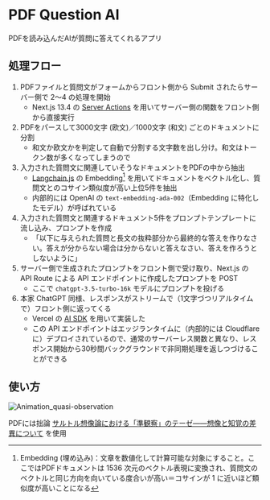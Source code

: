 # PDF Question AI

PDFを読み込んだAIが質問に答えてくれるアプリ

## 処理フロー

1. PDFファイルと質問文がフォームからフロント側から Submit されたらサーバー側で 2〜4 の処理を開始
    - Next.js 13.4 の [Server Actions](https://nextjs.org/docs/app/building-your-application/data-fetching/server-actions) を用いてサーバー側の関数をフロント側から直接実行
1. PDFをパースして3000文字 (欧文)／1000文字 (和文) ごとのドキュメントに分割
    - 和文か欧文かを判定して自動で分割する文字数を出し分け。和文はトークン数が多くなってしまうので
1. 入力された質問文に関連していそうなドキュメントをPDFの中から抽出
    - [Langchain.js](https://github.com/hwchase17/langchainjs) の Embedding[^embedding] を用いてドキュメントをベクトル化し、質問文とのコサイン類似度が高い上位5件を抽出
    - 内部的には OpenAI の `text-embedding-ada-002`（Embedding に特化したモデル）が呼ばれている
1. 入力された質問文と関連するドキュメント5件をプロンプトテンプレートに流し込み、プロンプトを作成
    - 「以下に与えられた質問と長文の抜粋部分から最終的な答えを作りなさい。答えが分からない場合は分からないと答えなさい、答えを作ろうとしないように」
1. サーバー側で生成されたプロンプトをフロント側で受け取り、Next.js の API Route による API エンドポイントに作成したプロンプトを POST
    - ここで `chatgpt-3.5-turbo-16k` モデルにプロンプトを投げる
1. 本家 ChatGPT 同様、レスポンスがストリームで（1文字づつリアルタイムで）フロント側に返ってくる
    - Vercel の [AI SDK](https://sdk.vercel.ai/docs) を用いて実装した
    - この API エンドポイントはエッジランタイムに（内部的には Cloudflare に）デプロイされているので、通常のサーバーレス関数と異なり、レスポンス開始から30秒間バックグラウンドで非同期処理を返しつづけることができる

[^embedding]: Embedding (埋め込み)：文章を数値化して計算可能な対象にすること。ここではPDFドキュメントは 1536 次元のベクトル表現に変換され、質問文のベクトルと同じ方向を向いている度合いが高い＝コサインが 1 に近いほど類似度が高いことになる

## 使い方

![Animation_quasi-observation](https://github.com/kyonenya/next-langchain-pdf/assets/62150154/121f4915-9ee8-4e48-847a-f3545e7620f0)

PDFには拙論 [サルトル想像論における「準観察」のテーゼ――想像と知覚の差異について](https://hosei.repo.nii.ac.jp/?action=pages_view_main&active_action=repository_view_main_item_detail&item_id=26057&item_no=1&page_id=13&block_id=83) を使用
